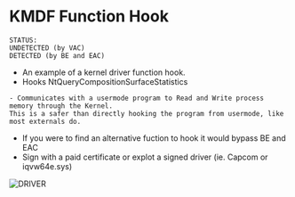 # KMDF Function Hook
```
STATUS:
UNDETECTED (by VAC)
DETECTED (by BE and EAC)
```
- An example of a kernel driver function hook.
- Hooks NtQueryCompositionSurfaceStatistics
```
- Communicates with a usermode program to Read and Write process memory through the Kernel. 
This is a safer than directly hooking the program from usermode, like most externals do.
```

- If you were to find an alternative fuction to hook it would bypass BE and EAC
- Sign with a paid certificate or explot a signed driver (ie. Capcom or iqvw64e.sys)

![DRIVER](https://i.ibb.co/Hp02T0Z/image.png)
